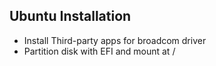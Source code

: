 ## Ubuntu Installation

- Install Third-party apps for broadcom driver
- Partition disk with EFI and mount at /
